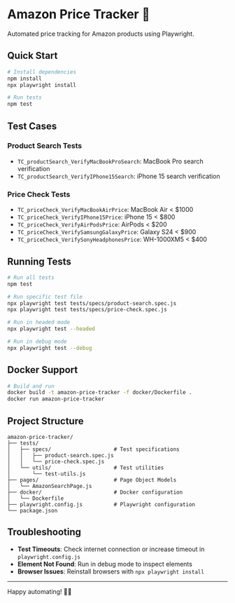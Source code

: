 # Amazon Price Tracker 🚀

Automated price tracking for Amazon products using Playwright.

## Quick Start

```bash
# Install dependencies
npm install
npx playwright install

# Run tests
npm test
```

## Test Cases

### Product Search Tests
- `TC_productSearch_VerifyMacBookProSearch`: MacBook Pro search verification
- `TC_productSearch_VerifyIPhone15Search`: iPhone 15 search verification

### Price Check Tests
- `TC_priceCheck_VerifyMacBookAirPrice`: MacBook Air < $1000
- `TC_priceCheck_VerifyIPhone15Price`: iPhone 15 < $800
- `TC_priceCheck_VerifyAirPodsPrice`: AirPods < $200
- `TC_priceCheck_VerifySamsungGalaxyPrice`: Galaxy S24 < $900
- `TC_priceCheck_VerifySonyHeadphonesPrice`: WH-1000XM5 < $400

## Running Tests

```bash
# Run all tests
npm test

# Run specific test file
npx playwright test tests/specs/product-search.spec.js
npx playwright test tests/specs/price-check.spec.js

# Run in headed mode
npx playwright test --headed

# Run in debug mode
npx playwright test --debug
```

## Docker Support

```bash
# Build and run
docker build -t amazon-price-tracker -f docker/Dockerfile .
docker run amazon-price-tracker
```

## Project Structure
```
amazon-price-tracker/
├── tests/
│   ├── specs/                    # Test specifications
│   │   ├── product-search.spec.js
│   │   └── price-check.spec.js
│   └── utils/                    # Test utilities
│       └── test-utils.js
├── pages/                        # Page Object Models
│   └── AmazonSearchPage.js
├── docker/                       # Docker configuration
│   └── Dockerfile
├── playwright.config.js          # Playwright configuration
└── package.json
```

## Troubleshooting

- **Test Timeouts**: Check internet connection or increase timeout in `playwright.config.js`
- **Element Not Found**: Run in debug mode to inspect elements
- **Browser Issues**: Reinstall browsers with `npx playwright install`

---

Happy automating! 🛒🤖
